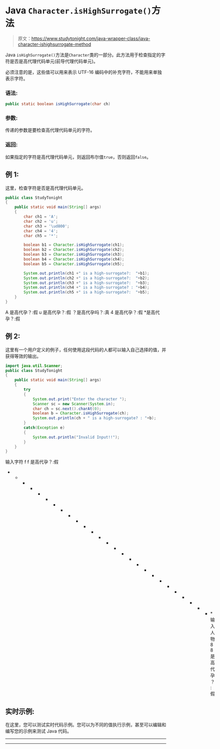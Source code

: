 # Java `Character.isHighSurrogate()`方法

> 原文：<https://www.studytonight.com/java-wrapper-class/java-character-ishighsurrogate-method>

Java `isHighSurrogate()`方法是`Character`类的一部分。此方法用于检查指定的字符是否是高代理代码单元(前导代理代码单元)。

必须注意的是，这些值可以用来表示 UTF-16 编码中的补充字符，不能用来单独表示字符。

### 语法:

```java
public static boolean isHighSurrogate(char ch) 
```

### 参数:

传递的参数是要检查高代理代码单元的字符。

### 返回:

如果指定的字符是高代理代码单元，则返回布尔值`true`，否则返回`false`。

## 例 1:

这里，检查字符是否是高代理代码单元。

```java
public class StudyTonight
{  
	public static void main(String[] args)
	{  
		char ch1 = 'A';  
		char ch2 = 'u';  
		char ch3 = '\ud800';  
		char ch4 = '4';  
		char ch5 = '*';  

		boolean b1 = Character.isHighSurrogate(ch1);  
		boolean b2 = Character.isHighSurrogate(ch2);  
		boolean b3 = Character.isHighSurrogate(ch3);  
		boolean b4 = Character.isHighSurrogate(ch4);  
		boolean b5 = Character.isHighSurrogate(ch5);  

		System.out.println(ch1 +" is a high-surrogate?:  "+b1);  
		System.out.println(ch2 +" is a high-surrogate?:  "+b2);  
		System.out.println(ch3 +" is a high-surrogate?:  "+b3);  
		System.out.println(ch4 +" is a high-surrogate? : "+b4);  
		System.out.println(ch5 +" is a high-surrogate?:  "+b5);  
	}  
} 
```

A 是高代孕？:假
u 是高代孕？:假
？是高代孕吗？:真
4 是高代孕？:假
*是高代孕？:假

## 例 2:

这里有一个用户定义的例子，任何使用这段代码的人都可以输入自己选择的值，并获得等效的输出。

```java
import java.util.Scanner; 
public class StudyTonight
{  
	public static void main(String[] args)
	{  
		try
		{
			System.out.print("Enter the character ");  
			Scanner sc = new Scanner(System.in);         
			char ch = sc.next().charAt(0);  
			boolean b = Character.isHighSurrogate(ch);
			System.out.println(ch + " is a high-surrogate? : "+b);
		}
		catch(Exception e)
		{
			System.out.println("Invalid Input!!");
		}
	}  
} 
```

输入字符 f
f 是高代孕？:假
* * * * * * * * * * * * * * * * * * * * * * * * * * * *输入人物 8
8 是高代孕？:假

## 实时示例:

在这里，您可以测试实时代码示例。您可以为不同的值执行示例，甚至可以编辑和编写您的示例来测试 Java 代码。

* * *

* * *
